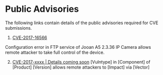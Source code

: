# Public Advisories

The following links contain details of the public advisories required for CVE submissions. 


1. [CVE-2017-16566](https://siggyd.github.io/Advisories/CVE-2017-16566)  

Configuration error in FTP service of Jooan A5 2.3.36 IP Camera allows remote attacker to take full control of the device.

2. [CVE-2017-xxxx | Details coming soon](https://siggyd.github.io/Advisories)
  [Vulntype] in [Component] of [Product] [Version] allows remote attackers to [Impact] via [Vector]
